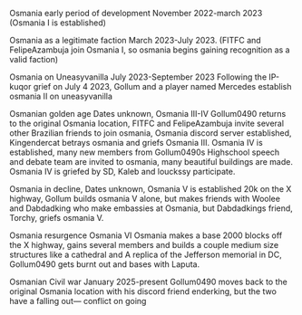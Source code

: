 Osmania early period of development November 2022-march 2023 
(Osmania I is established)

Osmania as a legitimate faction 
March 2023-July 2023.
(FITFC and FelipeAzambuja join Osmania I, so osmania begins gaining recognition as a valid faction) 

Osmania on Uneasyvanilla
July 2023-September 2023
Following the IP-kuqor grief on July 4 2023, Gollum and a player named Mercedes establish osmania II on uneasyvanilla 

Osmanian golden age
Dates unknown, Osmania III-IV
Gollum0490 returns to the original Osmania location, FITFC and FelipeAzambuja invite several other Brazilian friends to join osmania, Osmania discord server established, Kingendercat betrays osmania and griefs Osmania III. Osmania IV is established, many new members from Gollum0490s Highschool speech and debate team are invited to osmania, many beautiful buildings are made. Osmania IV is griefed by SD, Kaleb and louckssy participate. 

Osmania in decline, 
Dates unknown, Osmania V is established 20k on the X highway, Gollum builds osmania V alone, but makes friends with Woolee and Dabdadking who make embassies at Osmania, but Dabdadkings friend, Torchy, griefs osmania V.

Osmania resurgence 
Osmania VI
Osmania makes a base 2000 blocks off the X highway, gains several members and builds a couple medium size structures like a cathedral and A replica of the Jefferson memorial in DC, Gollum0490 gets burnt out and bases with Laputa.

Osmanian Civil war
January 2025-present
Gollum0490 moves back to the original Osmania location with his discord friend enderking, but the two have a falling out— conflict on going